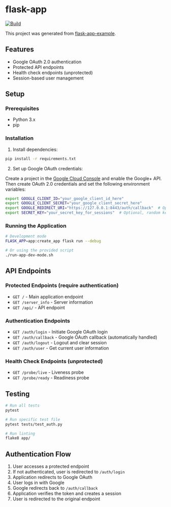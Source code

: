 # flask-app

[![Build](https://github.com/garyjyao/flask-app/actions/workflows/build.yml/badge.svg)](https://github.com/garyjyao/flask-app/actions/workflows/build.yml)

This project was generated from [flask-app-example](https://github.com/garyjyao/flask-app-example).

## Features

- Google OAuth 2.0 authentication
- Protected API endpoints
- Health check endpoints (unprotected)
- Session-based user management

## Setup

### Prerequisites

- Python 3.x
- pip

### Installation

1. Install dependencies:
```bash
pip install -r requirements.txt
```

2. Set up Google OAuth credentials:

Create a project in the [Google Cloud Console](https://console.cloud.google.com/) and enable the Google+ API. Then create OAuth 2.0 credentials and set the following environment variables:

```bash
export GOOGLE_CLIENT_ID="your_google_client_id_here"
export GOOGLE_CLIENT_SECRET="your_google_client_secret_here"
export GOOGLE_REDIRECT_URI="https://127.0.0.1:8443/auth/callback"  # Optional, defaults to this value
export SECRET_KEY="your_secret_key_for_sessions"  # Optional, random key generated if not set
```

### Running the Application

```bash
# Development mode
FLASK_APP=app:create_app flask run --debug

# Or using the provided script
./run-app-dev-mode.sh
```

## API Endpoints

### Protected Endpoints (require authentication)

- `GET /` - Main application endpoint
- `GET /server_info` - Server information
- `GET /api/` - API endpoint

### Authentication Endpoints

- `GET /auth/login` - Initiate Google OAuth login
- `GET /auth/callback` - Google OAuth callback (automatically handled)
- `GET /auth/logout` - Logout and clear session
- `GET /auth/user` - Get current user information

### Health Check Endpoints (unprotected)

- `GET /probe/live` - Liveness probe
- `GET /probe/ready` - Readiness probe

## Testing

```bash
# Run all tests
pytest

# Run specific test file
pytest tests/test_auth.py

# Run linting
flake8 app/
```

## Authentication Flow

1. User accesses a protected endpoint
2. If not authenticated, user is redirected to `/auth/login`
3. Application redirects to Google OAuth
4. User logs in with Google
5. Google redirects back to `/auth/callback`
6. Application verifies the token and creates a session
7. User is redirected to the original endpoint




